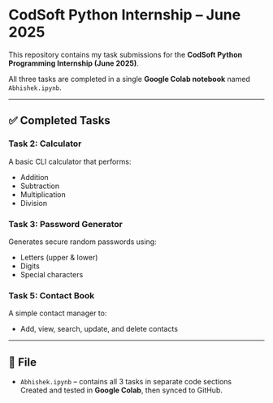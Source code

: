 # CodSoft Python Internship – June 2025

This repository contains my task submissions for the **CodSoft Python Programming Internship (June 2025)**.

All three tasks are completed in a single **Google Colab notebook** named `Abhishek.ipynb`.

---

## ✅ Completed Tasks

### Task 2: Calculator
A basic CLI calculator that performs:
- Addition
- Subtraction
- Multiplication
- Division

### Task 3: Password Generator
Generates secure random passwords using:
- Letters (upper & lower)
- Digits
- Special characters

### Task 5: Contact Book
A simple contact manager to:
- Add, view, search, update, and delete contacts

---

## 📄 File

- `Abhishek.ipynb` – contains all 3 tasks in separate code sections  
  Created and tested in **Google Colab**, then synced to GitHub.
